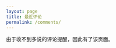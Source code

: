 ```yaml
---
layout: page
title: 最近评论
permalink: /comments/
---
```

<div style="margin-bottom: 20px">
由于收不到多说的评论提醒，因此有了该页面。
</div>
<div class="recent-comments">
<!-- 多说最新评论 start -->
<div class="ds-recent-comments" data-num-items="30" data-show-avatars="0" data-show-time="1" data-show-title="1" data-show-admin="1" data-excerpt-length="70"></div>
<!-- 多说最新评论 end -->
<!-- 多说公共JS代码 start (一个网页只需插入一次) -->
<script type="text/javascript">
var duoshuoQuery = {short_name:"coderli"};
	(function() {
		var ds = document.createElement('script');
		ds.type = 'text/javascript';ds.async = true;
		ds.src = (document.location.protocol == 'https:' ? 'https:' : 'http:') + '//static.duoshuo.com/embed.js';
		ds.charset = 'UTF-8';
		(document.getElementsByTagName('head')[0]
		 || document.getElementsByTagName('body')[0]).appendChild(ds);
	})();
	</script>
<!-- 多说公共JS代码 end -->
</div>
<style>
#ds-recent-comments li.ds-comment {
  float: left;
  margin: 5px 15px !important;
  width: 13%;
}
</style>
